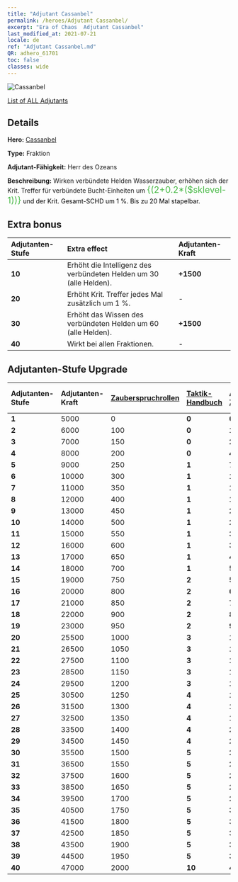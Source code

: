 ```yaml
---
title: "Adjutant Cassanbel"
permalink: /heroes/Adjutant Cassanbel/
excerpt: "Era of Chaos  Adjutant Cassanbel"
last_modified_at: 2021-07-21
locale: de
ref: "Adjutant Cassanbel.md"
QR: adhero_61701
toc: false
classes: wide
---
```

  ![Cassanbel](/images/h/h_Cassanbel.jpg)

 [List of ALL Adjutants](/de/heroes/Adjutants/) 

## Details
 **Hero:**  [Cassanbel](/de/heroes/Cassanbel/) 

 **Type:**  Fraktion 

 **Adjutant-Fähigkeit:**  Herr des Ozeans 

 **Beschreibung:** Wirken verbündete Helden Wasserzauber, erhöhen sich der Krit. Treffer für verbündete Bucht-Einheiten um <span style="color: #48b946;font-size:20px">{(2+0.2*($sklevel-1))}</span><span style="color: black"> und der Krit. Gesamt-SCHD um 1 %. Bis zu 20 Mal stapelbar.

## Extra bonus

  | Adjutanten-Stufe | Extra effect | Adjutanten-Kraft  |
  |:---|:-------|:------------|
  | **10** | Erhöht die Intelligenz des verbündeten Helden um 30 (alle Helden). | **+1500** |
  | **20** | <Herr des Ozeans> Erhöht Krit. Treffer jedes Mal zusätzlich um 1 %. | - |
  | **30** | Erhöht das Wissen des verbündeten Helden um 60 (alle Helden). | **+1500** |
  | **40** | <Herr des Ozeans> Wirkt bei allen Fraktionen. | - |


## Adjutanten-Stufe Upgrade

  | Adjutanten-Stufe | Adjutanten-Kraft | [Zauberspruchrollen](/ItemsDE/con_694/) | [Taktik-Handbuch](/ItemsDE/unk_2115/) | Accumulated [Zauberspruchrollen](/ItemsDE/con_694/) | Accumulated [Taktik-Handbuch](/ItemsDE/unk_2115/) |
  |:-------|:-------|:------------|:------------|:------------|:------------|
  | **1** | 5000 | 0 | **0** | **0** | **0** |
  | **2** | 6000 | 100 | **0** | **100** | **0** |
  | **3** | 7000 | 150 | **0** | **250** | **0** |
  | **4** | 8000 | 200 | **0** | **450** | **0** |
  | **5** | 9000 | 250 | **1** | **700** | **1** |
  | **6** | 10000 | 300 | **1** | **1000** | **2** |
  | **7** | 11000 | 350 | **1** | **1350** | **3** |
  | **8** | 12000 | 400 | **1** | **1750** | **4** |
  | **9** | 13000 | 450 | **1** | **2200** | **5** |
  | **10** | 14000 | 500 | **1** | **2700** | **6** |
  | **11** | 15000 | 550 | **1** | **3250** | **7** |
  | **12** | 16000 | 600 | **1** | **3850** | **8** |
  | **13** | 17000 | 650 | **1** | **4500** | **9** |
  | **14** | 18000 | 700 | **1** | **5200** | **10** |
  | **15** | 19000 | 750 | **2** | **5950** | **12** |
  | **16** | 20000 | 800 | **2** | **6750** | **14** |
  | **17** | 21000 | 850 | **2** | **7600** | **16** |
  | **18** | 22000 | 900 | **2** | **8500** | **18** |
  | **19** | 23000 | 950 | **2** | **9450** | **20** |
  | **20** | 25500 | 1000 | **3** | **10450** | **23** |
  | **21** | 26500 | 1050 | **3** | **11500** | **26** |
  | **22** | 27500 | 1100 | **3** | **12600** | **29** |
  | **23** | 28500 | 1150 | **3** | **13750** | **32** |
  | **24** | 29500 | 1200 | **3** | **14950** | **35** |
  | **25** | 30500 | 1250 | **4** | **16200** | **39** |
  | **26** | 31500 | 1300 | **4** | **17500** | **43** |
  | **27** | 32500 | 1350 | **4** | **18850** | **47** |
  | **28** | 33500 | 1400 | **4** | **20250** | **51** |
  | **29** | 34500 | 1450 | **4** | **21700** | **55** |
  | **30** | 35500 | 1500 | **5** | **23200** | **60** |
  | **31** | 36500 | 1550 | **5** | **24750** | **65** |
  | **32** | 37500 | 1600 | **5** | **26350** | **70** |
  | **33** | 38500 | 1650 | **5** | **28000** | **75** |
  | **34** | 39500 | 1700 | **5** | **29700** | **80** |
  | **35** | 40500 | 1750 | **5** | **31450** | **85** |
  | **36** | 41500 | 1800 | **5** | **33250** | **90** |
  | **37** | 42500 | 1850 | **5** | **35100** | **95** |
  | **38** | 43500 | 1900 | **5** | **37000** | **100** |
  | **39** | 44500 | 1950 | **5** | **38950** | **105** |
  | **40** | 47000 | 2000 | **10** | **40950** | **115** |
